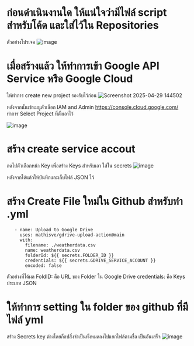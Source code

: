 # ก่อนดำเนินงานใด ให้แน่ใจว่ามีไฟล์ script สำหรับโค้ด และใส่ไว้ใน Repositories
ตัวอย่างโปรเจค
![image](https://github.com/user-attachments/assets/3b683349-6593-41d8-8527-809327779fb9)

# เมื่อสร้างแล้ว ให้ทำการเข้า Google API Service หรือ Google Cloud
ให้ทำการ create new project รองรับไว้ก่อน
![Screenshot 2025-04-29 144502](https://github.com/user-attachments/assets/e207990c-1cd0-4451-b257-b90def2262a5)

หลังจากนั้นเข้าเมนูตัวเลือก IAM and Admin
https://console.cloud.google.com/
ทำการ Select Project ที่ตั้งเอาไว้

![image](https://github.com/user-attachments/assets/1b2b6380-f0d1-4bbf-8062-bba4db16d7c5)
# สร้าง create service accout

กดไปตัวเลือกหน้า Key เพื่อสร้าง Keys สำหรับเอา ใส่ใน secrets
![image](https://github.com/user-attachments/assets/60ffefe7-13ef-4032-be4e-51e90df2b8f7)

หลังจากได้แล้วให้บันทึกและเก็บไฟล์ JSON ไว้


# สร้าง Create File ใหม่ใน Github สำหรับทำ .yml
       - name: Upload to Google Drive
         uses: mathisve/gdrive-upload-action@main
         with:
           filename: ./weatherdata.csv
           name: weatherdata.csv
           folderId: ${{ secrets.FOLDER_ID }}
           credentials: ${{ secrets.GDRIVE_SERVICE_ACCOUNT }}
           encoded: false
ตัวอย่างที่ได้ผล
FoldID: คือ URL ของ Folder ใน Google Drive
credentials: คือ Keys ประเภท JSON

# ให้ทำการ setting ใน folder ของ github ที่มีไฟล์ yml
สร้าง Secrets key ต่างโดยก็อปสิ่งจำเป็นทั้งหมดลงไปแยกไฟล์ตามชื่อ เป็นอันเสร็จ
![image](https://github.com/user-attachments/assets/d7e1e1ca-d809-4a88-bdef-768271a213c3)

